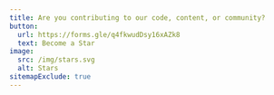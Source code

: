 ```yaml
---
title: Are you contributing to our code, content, or community?
button:
  url: https://forms.gle/q4fkwudDsy16xAZk8
  text: Become a Star
image:
  src: /img/stars.svg
  alt: Stars
sitemapExclude: true
---
```

